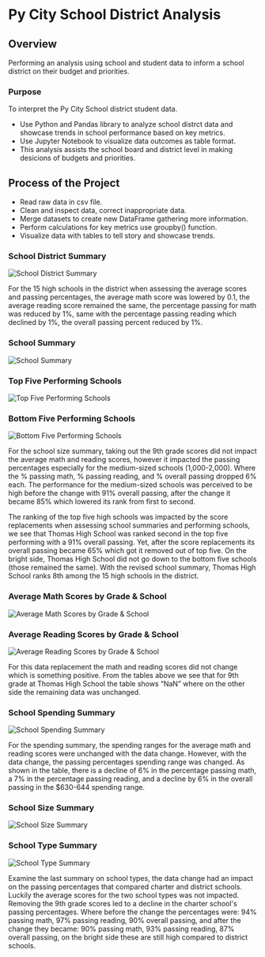# Py City School District Analysis

## Overview
Performing an analysis using school and student data to inform a school district on their budget and priorities.

### Purpose
To interpret the Py City School district student data.

* Use Python and Pandas library to analyze school distrct data and showcase trends in school performance based on key metrics.
* Use Jupyter Notebook to visualize data outcomes as table format.
* This analysis assists the school board and district level in making desicions of budgets and priorities.

## Process of the Project
* Read raw data in csv file.
* Clean and inspect data, correct inappropriate data.
* Merge datasets to create new DataFrame gathering more information.
* Perform calculations  for key metrics use groupby() function.
* Visualize data with tables to tell story and showcase trends.

### School District Summary
![School District Summary](Images/IMG01_DistrictSummaryDF.png)

For the 15 high schools in the district when assessing the average scores and passing percentages, the average math score was lowered by 0.1, the average reading score remained the same, the percentage passing for math was reduced by 1%, same with the percentage passing reading which declined by 1%, the overall passing percent reduced by 1%.

### School Summary
![School Summary](Images/IMG02_PerSchoolSummaryDF.png)

### Top Five Performing Schools
![Top Five Performing Schools](Images/IMG08_TopFiveSchools.png)

### Bottom Five Performing Schools
![Bottom Five Performing Schools](Images/IMG09_BottomFiveSchools.png)

For the school size summary, taking out the 9th grade scores did not impact the average math and reading scores, however it impacted the passing percentages especially for the medium-sized schools (1,000-2,000). Where the % passing math, % passing reading, and % overall passing dropped 6% each. The performance for the medium-sized schools was perceived to be high before the change with 91% overall passing, after the change it became 85% which lowered its rank from first to second.

The ranking of the top five high schools was impacted by the score replacements when assessing school summaries and performing schools, we see that Thomas High School was ranked second in the top five performing with a 91% overall passing. Yet, after the score replacements its overall passing became 65% which got it removed out of top five. On the bright side, Thomas High School did not go down to the bottom five schools (those remained the same). With the revised school summary, Thomas High School ranks 8th among the 15 high schools in the district.

### Average Math Scores by Grade & School
![Average Math Scores by Grade & School](Images/IMG06_AvgMathScores_byGrade-School.png)

### Average Reading Scores by Grade & School
![Average Reading Scores by Grade & School](Images/IMG07_AvgReadingScores_byGrade-School.png)

For this data replacement the math and reading scores did not change which is something positive. From the tables above we see that for 9th grade at Thomas High School the table shows “NaN” where on the other side the remaining data was unchanged.

### School Spending Summary
![School Spending Summary](Images/IMG03_SchoolSpendingSummaryDF.png)

For the spending summary, the spending ranges for the average math and reading scores were unchanged with the data change. However, with the data change, the passing percentages spending range was changed. As shown in the table, there is a decline of 6% in the percentage passing math, a 7% in the percentage passing reading, and a decline by 6% in the overall passing in the $630-644 spending range.

### School Size Summary
![School Size Summary](Images/IMG04_SchoolSizeSummaryDF.png)

### School Type Summary
![School Type Summary](Images/IMG05_SchoolTypeSummaryDF.png)

Examine the last summary on school types, the data change had an impact on the passing percentages that compared charter and district schools. Luckily the average scores for the two school types was not impacted. Removing the 9th grade scores led to a decline in the charter school's passing percentages. Where before the change the percentages were: 94% passing math, 97% passing reading, 90% overall passing, and after the change they became: 90% passing math, 93% passing reading, 87% overall passing, on the bright side these are still high compared to district schools.

